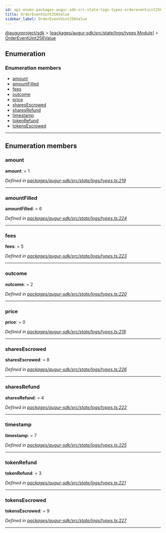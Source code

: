 ```yaml
---
id: api-enums-packages-augur-sdk-src-state-logs-types-ordereventuint256value
title: OrderEventUint256Value
sidebar_label: OrderEventUint256Value
---
```


[@augurproject/sdk](api-readme.md) > [[packages/augur-sdk/src/state/logs/types Module]](api-modules-packages-augur-sdk-src-state-logs-types-module.md) > [OrderEventUint256Value](api-enums-packages-augur-sdk-src-state-logs-types-ordereventuint256value.md)

## Enumeration

### Enumeration members

* [amount](api-enums-packages-augur-sdk-src-state-logs-types-ordereventuint256value.md#amount)
* [amountFilled](api-enums-packages-augur-sdk-src-state-logs-types-ordereventuint256value.md#amountfilled)
* [fees](api-enums-packages-augur-sdk-src-state-logs-types-ordereventuint256value.md#fees)
* [outcome](api-enums-packages-augur-sdk-src-state-logs-types-ordereventuint256value.md#outcome)
* [price](api-enums-packages-augur-sdk-src-state-logs-types-ordereventuint256value.md#price)
* [sharesEscrowed](api-enums-packages-augur-sdk-src-state-logs-types-ordereventuint256value.md#sharesescrowed)
* [sharesRefund](api-enums-packages-augur-sdk-src-state-logs-types-ordereventuint256value.md#sharesrefund)
* [timestamp](api-enums-packages-augur-sdk-src-state-logs-types-ordereventuint256value.md#timestamp)
* [tokenRefund](api-enums-packages-augur-sdk-src-state-logs-types-ordereventuint256value.md#tokenrefund)
* [tokensEscrowed](api-enums-packages-augur-sdk-src-state-logs-types-ordereventuint256value.md#tokensescrowed)

---

## Enumeration members

<a id="amount"></a>

###  amount

**amount**:  = 1

*Defined in [packages/augur-sdk/src/state/logs/types.ts:219](https://github.com/AugurProject/augur/blob/27cf7214d2/packages/augur-sdk/src/state/logs/types.ts#L219)*

___
<a id="amountfilled"></a>

###  amountFilled

**amountFilled**:  = 6

*Defined in [packages/augur-sdk/src/state/logs/types.ts:224](https://github.com/AugurProject/augur/blob/27cf7214d2/packages/augur-sdk/src/state/logs/types.ts#L224)*

___
<a id="fees"></a>

###  fees

**fees**:  = 5

*Defined in [packages/augur-sdk/src/state/logs/types.ts:223](https://github.com/AugurProject/augur/blob/27cf7214d2/packages/augur-sdk/src/state/logs/types.ts#L223)*

___
<a id="outcome"></a>

###  outcome

**outcome**:  = 2

*Defined in [packages/augur-sdk/src/state/logs/types.ts:220](https://github.com/AugurProject/augur/blob/27cf7214d2/packages/augur-sdk/src/state/logs/types.ts#L220)*

___
<a id="price"></a>

###  price

**price**:  = 0

*Defined in [packages/augur-sdk/src/state/logs/types.ts:218](https://github.com/AugurProject/augur/blob/27cf7214d2/packages/augur-sdk/src/state/logs/types.ts#L218)*

___
<a id="sharesescrowed"></a>

###  sharesEscrowed

**sharesEscrowed**:  = 8

*Defined in [packages/augur-sdk/src/state/logs/types.ts:226](https://github.com/AugurProject/augur/blob/27cf7214d2/packages/augur-sdk/src/state/logs/types.ts#L226)*

___
<a id="sharesrefund"></a>

###  sharesRefund

**sharesRefund**:  = 4

*Defined in [packages/augur-sdk/src/state/logs/types.ts:222](https://github.com/AugurProject/augur/blob/27cf7214d2/packages/augur-sdk/src/state/logs/types.ts#L222)*

___
<a id="timestamp"></a>

###  timestamp

**timestamp**:  = 7

*Defined in [packages/augur-sdk/src/state/logs/types.ts:225](https://github.com/AugurProject/augur/blob/27cf7214d2/packages/augur-sdk/src/state/logs/types.ts#L225)*

___
<a id="tokenrefund"></a>

###  tokenRefund

**tokenRefund**:  = 3

*Defined in [packages/augur-sdk/src/state/logs/types.ts:221](https://github.com/AugurProject/augur/blob/27cf7214d2/packages/augur-sdk/src/state/logs/types.ts#L221)*

___
<a id="tokensescrowed"></a>

###  tokensEscrowed

**tokensEscrowed**:  = 9

*Defined in [packages/augur-sdk/src/state/logs/types.ts:227](https://github.com/AugurProject/augur/blob/27cf7214d2/packages/augur-sdk/src/state/logs/types.ts#L227)*

___

